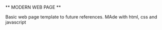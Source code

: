 ** MODERN WEB PAGE ** 

Basic web page template to future references. MAde with html, css and javascript